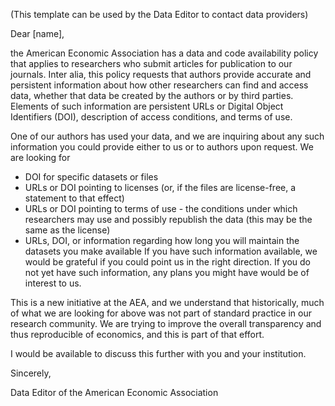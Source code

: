(This template can be used by the Data Editor to contact data providers)

Dear [name],

the American Economic Association has a data and code availability policy that applies to researchers who submit articles 
for publication to our journals. Inter alia, this policy requests that authors provide accurate and persistent information 
about how other researchers can find and access data, whether that data be created by the authors or by third parties. Elements 
of such information are persistent URLs or Digital Object Identifiers (DOI), description of access conditions, and terms of use.

One of our authors has used your data, and we are inquiring about any such information you could provide either to us or to 
authors upon request. We are looking for
 - DOI for specific datasets or files
 - URLs or DOI pointing to licenses (or, if the files are license-free, a statement to that effect)
 - URLs or DOI pointing to terms of use - the conditions under which researchers may use and possibly republish the data 
    (this may be the same as the license)
 - URLs, DOI, or information regarding how long you will maintain the datasets you make available
If you have such information available, we would be grateful if you could point us in the right direction. If you do not yet have 
such information, any plans you might have would be of interest to us. 
 
This is a new initiative at the AEA, and we understand that historically, much of what we are looking for above was not part of 
standard practice in our research community. We are trying to improve the overall transparency and thus reproducible of economics, 
and this is part of that effort.

I would be available to discuss this further with you and your institution.

Sincerely,

Data Editor of the American Economic Association
